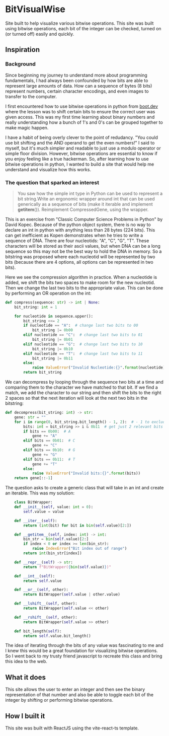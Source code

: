 # BitVisualWise

Site built to help visualize various bitwise operations. This site was built using bitwise operations, each bit of the integer can be checked, turned on (or turned off) easily and quickly.

## Inspiration

### Background

Since beginning my journey to understand more about programming fundamentals, I had always been confounded by how bits are able to represent large amounts of data. How can a sequence of bytes (8 bits) represent numbers, certain character encodings, and even images to transfer to the computer.

I first encountered how to use bitwise operations in python from [boot.dev](http://boot.dev) where the lesson was to shift certain bits to ensure the correct user was given access. This was my first time learning about binary numbers and really understanding how a bunch of 1's and 0's can be grouped together to make magic happen.

I have a habit of being overly clever to the point of redudancy. "You could use bit shifting and the AND operand to get the even numbers!" I said to myself, but it's much simpler and readable to just use a modulo operator or simple floor division. However, bitwise operations are essential to know if you enjoy feeling like a true hackerman. So, after learning how to use bitwise operations in python, I wanted to build a site that would help me understand and visualize how this works.

### The question that sparked an interest

> You saw how the simple int type in Python can be used to represent a bit string.Write an ergonomic wrapper around int that can be used generically as a sequence of bits (make it iterable and implement **getitem**()). Reimplement CompressedGene, using the wrapper.

This is an exercise from "Classic Computer Science Problems in Python" by David Kopec. Because of the python object system, there is no way to declare an int in python with anything less than 28 bytes (224 bits). This can get inefficient as Kopen demonstrates when he tries to write a sequence of DNA. There are four nucleotids: "A", "C", "G", "T". These characters will be stored as their ascii values, but when DNA can be a long sequence so this may not be the best way to hold the DNA in memory. So a bitstring was proposed where each nucleotid will be represented by two bits (because there are 4 options, all options can be represented in two bits).

Here we see the compression algorithm in practice. When a nucleotide is added, we shift the bits two spaces to make room for the new nucleotid. Then we change the last two bits to the appropriate value. This can be done by performing an OR operation on the int:

```python
def compress(sequence: str) -> int | None:
    bit_string: int = 1

    for nucleotide in sequence.upper():
        bit_string <<= 2
        if nucleotide == "A":  # change last two bits to 00
            bit_string |= 0b00
        elif nucleotide == "C":  # change last two bits to 01
            bit_string |= 0b01
        elif nucleotide == "G":  # change last two bits to 10
            bit_string |= 0b10
        elif nucleotide == "T":  # change last two bits to 11
            bit_string |= 0b11
        else:
            raise ValueError("Invalid Nucleotide:{}".format(nucleotide))
        return bit_string
```

We can decompress by looping through the sequence two bits at a time and comparing them to the character we have matched to that bit. If we find a match, we add the character to our string and then shift the bits to the right 2 spaces so that the next iteration will look at the next two bits in the bitstring:

```python
def decompress(bit_string: int) -> str:
    gene: str = ""
    for i in range(0, bit_string.bit_length() - 1, 2):  # - 1 to exclude sentinel
        bits: int = bit_string >> i & 0b11  # get just 2 relevant bits
        if bits == 0b00:  # A
            gene += "A"
        elif bits == 0b01:  # C
            gene += "C"
        elif bits == 0b10:  # G
            gene += "G"
        elif bits == 0b11:  # T
            gene += "T"
        else:
            raise ValueError("Invalid bits:{}".format(bits))
    return gene[::-1]
```

The question asks to create a generic class that will take in an int and create an iterable. This was my solution:

```python
    class BitWrapper:
    def __init__(self, value: int = 0):
        self.value = value

    def __iter__(self):
        return (int(bit) for bit in bin(self.value)[2:])

    def __getitem__(self, index: int) -> int:
        bin_str = bin(self.value)[2:]
        if index < 0 or index >= len(bin_str):
            raise IndexError("Bit index out of range")
        return int(bin_str[index])

    def __repr__(self) -> str:
        return f"BitWrapper({bin(self.value)})"

    def __int__(self):
        return self.value

    def __or__(self, other):
        return BitWrapper(self.value | other.value)

    def __lshift__(self, other):
        return BitWrapper(self.value << other)

    def __rshift__(self, other):
        return BitWrapper(self.value >> other)

    def bit_length(self):
        return self.value.bit_length()
```

The idea of iterating through the bits of any value was fascinating to me and I knew this would be a great foundation for visualizing bitwise operations. So I went back to my trusty friend javascript to recreate this class and bring this idea to the web.

## What it does

This site allows the user to enter an integer and then see the binary representation of that number and also be able to toggle each bit of the integer by shifting or performing bitwise operations.

## How I built it

This site was built with ReactJS using the vite-react-ts template.
